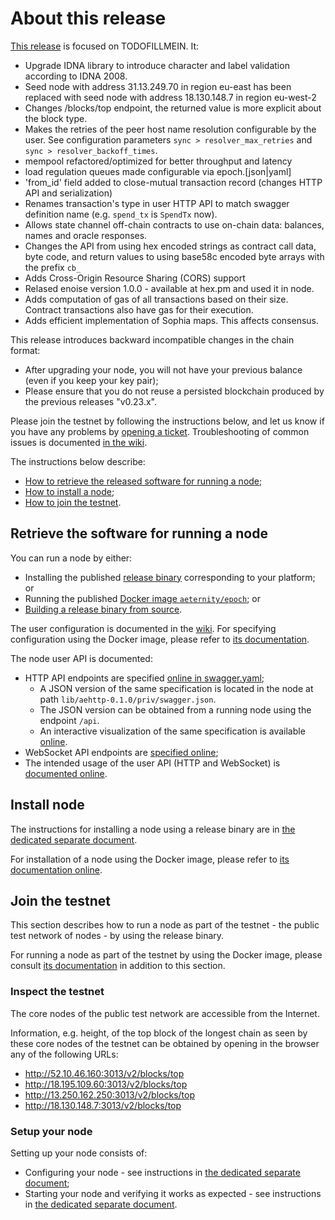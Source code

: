 # About this release

[This release][this-release] is focused on TODOFILLMEIN.
It:
* Upgrade IDNA library to introduce character and label validation according to IDNA 2008.
* Seed node with address 31.13.249.70 in region eu-east has been replaced with seed node with address 18.130.148.7 in region eu-west-2
* Changes /blocks/top endpoint, the returned value is more explicit about the block type.
* Makes the retries of the peer host name resolution configurable by the user. See configuration parameters `sync > resolver_max_retries` and `sync > resolver_backoff_times`.
* mempool refactored/optimized for better throughput and latency
* load regulation queues made configurable via epoch.[json|yaml]
* 'from_id' field added to close-mutual transaction record
  (changes HTTP API and serialization)
* Renames transaction's type in user HTTP API to match swagger definition name (e.g. `spend_tx` is `SpendTx` now).
* Allows state channel off-chain contracts to use on-chain data: balances,
  names and oracle responses.
* Changes the API from using hex encoded strings as contract call data, byte code, and return values to using base58c encoded byte arrays with the prefix `cb_`
* Adds Cross-Origin Resource Sharing (CORS) support
* Relased enoise version 1.0.0 - available at hex.pm and used it in node.
* Adds computation of gas of all transactions based on their size. Contract transactions also have gas for their execution.
* Adds efficient implementation of Sophia maps. This affects consensus.

[this-release]: https://github.com/aeternity/epoch/releases/tag/v0.24.0

This release introduces backward incompatible changes in the chain format:
* After upgrading your node, you will not have your previous balance (even if you keep your key pair);
* Please ensure that you do not reuse a persisted blockchain produced by the previous releases "v0.23.x".

Please join the testnet by following the instructions below, and let us know if you have any problems by [opening a ticket](https://github.com/aeternity/epoch/issues).
Troubleshooting of common issues is documented [in the wiki](https://github.com/aeternity/epoch/wiki/Troubleshooting).

The instructions below describe:
* [How to retrieve the released software for running a node](#retrieve-the-software-for-running-a-node);
* [How to install a node](#install-node);
* [How to join the testnet](#join-the-testnet).

## Retrieve the software for running a node

You can run a node by either:
* Installing the published [release binary][this-release] corresponding to your platform; or
* Running the published [Docker image `aeternity/epoch`][docker]; or
* [Building a release binary from source][build].

[docker]: https://github.com/aeternity/epoch/blob/v0.24.0/docs/docker.md
[build]: https://github.com/aeternity/epoch/blob/v0.24.0/docs/build.md

The user configuration is documented in the [wiki](https://github.com/aeternity/epoch/wiki/User-provided-configuration).
For specifying configuration using the Docker image, please refer to [its documentation][docker].

The node user API is documented:
* HTTP API endpoints are specified [online in swagger.yaml][swagger-yaml];
  * A JSON version of the same specification is located in the node at path `lib/aehttp-0.1.0/priv/swagger.json`.
  * The JSON version can be obtained from a running node using the endpoint `/api`.
  * An interactive visualization of the same specification is available [online][swagger-ui].
* WebSocket API endpoints are [specified online][api-doc];
* The intended usage of the user API (HTTP and WebSocket) is [documented online][api-doc].

[swagger-yaml]: https://github.com/aeternity/epoch/blob/v0.24.0/config/swagger.yaml
[swagger-ui]: https://aeternity.github.io/epoch-api-docs/?config=https://raw.githubusercontent.com/aeternity/epoch/v0.24.0/apps/aehttp/priv/swagger.json
[api-doc]: https://github.com/aeternity/protocol/blob/epoch-v0.24.0/epoch/api/README.md

## Install node

The instructions for installing a node using a release binary are in [the dedicated separate document](../../docs/installation.md).

For installation of a node using the Docker image, please refer to [its documentation online][docker].

## Join the testnet

This section describes how to run a node as part of the testnet - the public test network of nodes - by using the release binary.

For running a node as part of the testnet by using the Docker image, please consult [its documentation][docker] in addition to this section.

### Inspect the testnet

The core nodes of the public test network are accessible from the Internet.

Information, e.g. height, of the top block of the longest chain as seen by these core nodes of the testnet can be obtained by opening in the browser any of the following URLs:
* http://52.10.46.160:3013/v2/blocks/top
* http://18.195.109.60:3013/v2/blocks/top
* http://13.250.162.250:3013/v2/blocks/top
* http://18.130.148.7:3013/v2/blocks/top

### Setup your node

Setting up your node consists of:
* Configuring your node - see instructions in [the dedicated separate document](../../docs/configuration.md);
* Starting your node and verifying it works as expected - see instructions in [the dedicated separate document](../../docs/operation.md).
